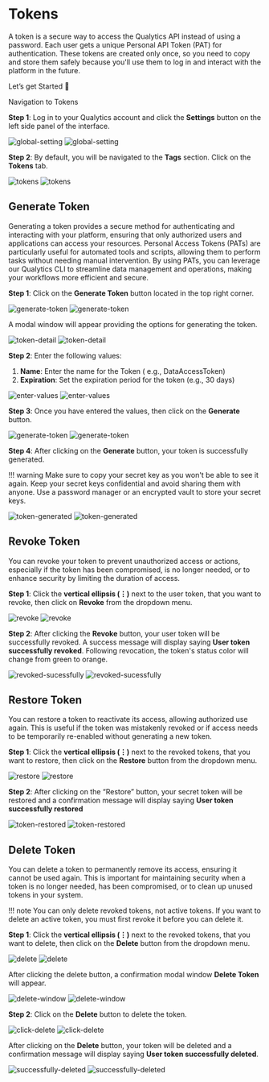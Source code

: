 # Tokens

A token is a secure way to access the Qualytics API instead of using a password. Each user gets a unique Personal API Token (PAT) for authentication. These tokens are created only once, so you need to copy and store them safely because you'll use them to log in and interact with the platform in the future.

Let’s get Started 🚀

Navigation to Tokens

**Step 1**: Log in to your Qualytics account and click the **Settings** button on the left side panel of the interface. 

![global-setting](../../assets/tokens/global-setting-light-1.png#only-light)
![global-setting](../../assets/tokens/global-setting-dark-1.png#only-dark)

**Step 2**: By default, you will be navigated to the **Tags** section. Click on the **Tokens** tab.

![tokens](../../assets/tokens/tokens-light-2.png#only-light)
![tokens](../../assets/tokens/tokens-dark-2.png#only-dark)

## Generate Token 

Generating a token provides a secure method for authenticating and interacting with your platform, ensuring that only authorized users and applications can access your resources. Personal Access Tokens (PATs) are particularly useful for automated tools and scripts, allowing them to perform tasks without needing manual intervention. By using PATs, you can leverage our Qualytics CLI to streamline data management and operations, making your workflows more efficient and secure.

**Step 1**: Click on the **Generate Token** button located in the top right corner.

![generate-token](../../assets/tokens/generate-token-light-3.png#only-light)
![generate-token](../../assets/tokens/generate-token-dark-3.png#only-dark)

A modal window will appear providing the options for generating the token.

![token-detail](../../assets/tokens/token-detail-light-4.png#only-light)
![token-detail](../../assets/tokens/token-detail-dark-4.png#only-dark)

**Step 2**: Enter the following values:

1. **Name**: Enter the name for the Token ( e.g., DataAccessToken) 
2. **Expiration**: Set the expiration period for the token (e.g., 30 days)

![enter-values](../../assets/tokens/enter-values-light-5.png#only-light)
![enter-values](../../assets/tokens/enter-values-dark-5.png#only-dark)

**Step 3**: Once you have entered the values, then click on the **Generate** button.

![generate-token](../../assets/tokens/generate-token-light-6.png#only-light)
![generate-token](../../assets/tokens/generate-token-dark-6.png#only-dark)

**Step 4**: After clicking on the **Generate** button, your token is successfully generated.

!!! warning 
    Make sure to copy your secret key as you won't be able to see it again. Keep your secret keys confidential and avoid sharing them with anyone. Use a password manager or an encrypted vault to store your secret keys.

![token-generated](../../assets/tokens/token-generated-light-7.png#only-light)
![token-generated](../../assets/tokens/token-generated-dark-7.png#only-dark)

## Revoke Token

You can revoke your token to prevent unauthorized access or actions, especially if the token has been compromised, is no longer needed, or to enhance security by limiting the duration of access.

**Step 1**: Click the **vertical ellipsis (⋮)** next to the user token, that you want to revoke, then click on **Revoke** from the dropdown menu.

![revoke](../../assets/tokens/revoke-light-8.png#only-light)
![revoke](../../assets/tokens/revoke-dark-8.png#only-dark)

**Step 2**: After clicking the **Revoke** button, your user token will be successfully revoked. A success message will display saying **User token successfully revoked**. Following revocation, the token's status color will change from green to orange.

![revoked-sucessfully](../../assets/tokens/revoked-sucessfully-light-9.png#only-light)
![revoked-sucessfully](../../assets/tokens/revoked-sucessfully-dark-9.png#only-dark)

## Restore Token

You can restore a token to reactivate its access, allowing authorized use again. This is useful if the token was mistakenly revoked or if access needs to be temporarily re-enabled without generating a new token.

**Step 1**: Click the **vertical ellipsis (⋮)** next to the revoked tokens, that you want to restore, then click on the **Restore** button from the dropdown menu.

![restore](../../assets/tokens/restore-light-10.png#only-light)
![restore](../../assets/tokens/restore-dark-10.png#only-dark)

**Step 2**: After clicking on the “Restore” button, your secret token will be restored and a confirmation message will display saying **User token successfully restored**

![token-restored](../../assets/tokens/token-restored-light-11.png#only-light)
![token-restored](../../assets/tokens/token-restored-dark-11.png#only-dark)

## Delete Token

You can delete a token to permanently remove its access, ensuring it cannot be used again. This is important for maintaining security when a token is no longer needed, has been compromised, or to clean up unused tokens in your system.

!!! note 
    You can only delete revoked tokens, not active tokens. If you want to delete an active token, you must first revoke it before you can delete it.

**Step 1**: Click the **vertical ellipsis (⋮)** next to the revoked tokens, that you want to delete, then click on the **Delete** button from the dropdown menu.

![delete](../../assets/tokens/delete-light-12.png#only-light)
![delete](../../assets/tokens/delete-dark-12.png#only-dark)

After clicking the delete button, a confirmation modal window **Delete Token** will appear.

![delete-window](../../assets/tokens/delete-window-light-13.png#only-light)
![delete-window](../../assets/tokens/delete-window-dark-13.png#only-dark)

**Step 2**: Click on the **Delete** button to delete the token.

![click-delete](../../assets/tokens/click-delete-light-14.png#only-light)
![click-delete](../../assets/tokens/click-delete-dark-14.png#only-dark)

After clicking on the **Delete** button, your token will be deleted and a confirmation message will display saying **User token successfully deleted**.

![successfully-deleted](../../assets/tokens/successfully-deleted-light-15.png#only-light)
![successfully-deleted](../../assets/tokens/successfully-deleted-dark-15.png#only-dark)

